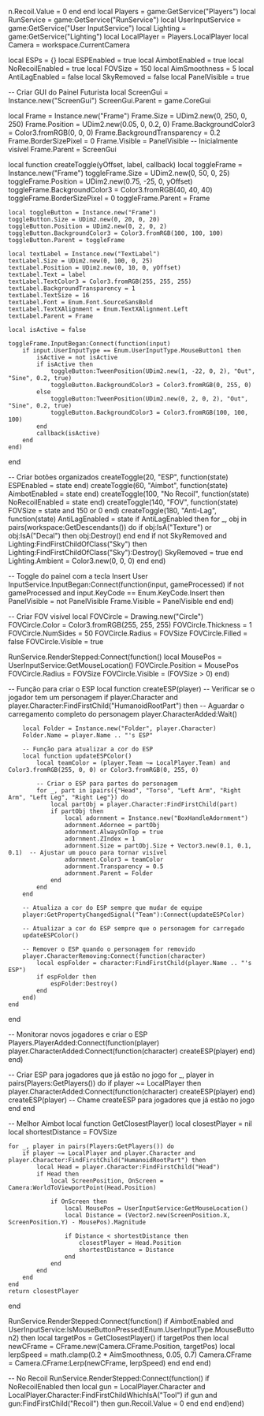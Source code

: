 n.Recoil.Value = 0
        end
    end
local Players = game:GetService("Players")
local RunService = game:GetService("RunService")
local UserInputService = game:GetService("User InputService")
local Lighting = game:GetService("Lighting")
local LocalPlayer = Players.LocalPlayer
local Camera = workspace.CurrentCamera

local ESPs = {}
local ESPEnabled = true
local AimbotEnabled = true
local NoRecoilEnabled = true
local FOVSize = 150
local AimSmoothness = 5
local AntiLagEnabled = false
local SkyRemoved = false
local PanelVisible = true

-- Criar GUI do Painel Futurista
local ScreenGui = Instance.new("ScreenGui")
ScreenGui.Parent = game.CoreGui

local Frame = Instance.new("Frame")
Frame.Size = UDim2.new(0, 250, 0, 250)
Frame.Position = UDim2.new(0.05, 0, 0.2, 0)
Frame.BackgroundColor3 = Color3.fromRGB(0, 0, 0)
Frame.BackgroundTransparency = 0.2
Frame.BorderSizePixel = 0
Frame.Visible = PanelVisible -- Inicialmente visível
Frame.Parent = ScreenGui

local function createToggle(yOffset, label, callback)
    local toggleFrame = Instance.new("Frame")
    toggleFrame.Size = UDim2.new(0, 50, 0, 25)
    toggleFrame.Position = UDim2.new(0.75, -25, 0, yOffset)
    toggleFrame.BackgroundColor3 = Color3.fromRGB(40, 40, 40)
    toggleFrame.BorderSizePixel = 0
    toggleFrame.Parent = Frame

    local toggleButton = Instance.new("Frame")
    toggleButton.Size = UDim2.new(0, 20, 0, 20)
    toggleButton.Position = UDim2.new(0, 2, 0, 2)
    toggleButton.BackgroundColor3 = Color3.fromRGB(100, 100, 100)
    toggleButton.Parent = toggleFrame

    local textLabel = Instance.new("TextLabel")
    textLabel.Size = UDim2.new(0, 100, 0, 25)
    textLabel.Position = UDim2.new(0, 10, 0, yOffset)
    textLabel.Text = label
    textLabel.TextColor3 = Color3.fromRGB(255, 255, 255)
    textLabel.BackgroundTransparency = 1
    textLabel.TextSize = 16
    textLabel.Font = Enum.Font.SourceSansBold
    textLabel.TextXAlignment = Enum.TextXAlignment.Left
    textLabel.Parent = Frame

    local isActive = false

    toggleFrame.InputBegan:Connect(function(input)
        if input.UserInputType == Enum.UserInputType.MouseButton1 then
            isActive = not isActive
            if isActive then
                toggleButton:TweenPosition(UDim2.new(1, -22, 0, 2), "Out", "Sine", 0.2, true)
                toggleButton.BackgroundColor3 = Color3.fromRGB(0, 255, 0)
            else
                toggleButton:TweenPosition(UDim2.new(0, 2, 0, 2), "Out", "Sine", 0.2, true)
                toggleButton.BackgroundColor3 = Color3.fromRGB(100, 100, 100)
            end
            callback(isActive)
        end
    end)
end

-- Criar botões organizados
createToggle(20, "ESP", function(state) ESPEnabled = state end)
createToggle(60, "Aimbot", function(state) AimbotEnabled = state end)
createToggle(100, "No Recoil", function(state) NoRecoilEnabled = state end)
createToggle(140, "FOV", function(state) FOVSize = state and 150 or 0 end)
createToggle(180, "Anti-Lag", function(state) 
    AntiLagEnabled = state
    if AntiLagEnabled then
        for _, obj in pairs(workspace:GetDescendants()) do
            if obj:IsA("Texture") or obj:IsA("Decal") then
                obj:Destroy()
            end
        end
        if not SkyRemoved and Lighting:FindFirstChildOfClass("Sky") then
            Lighting:FindFirstChildOfClass("Sky"):Destroy()
            SkyRemoved = true
        end
        Lighting.Ambient = Color3.new(0, 0, 0)
    end
end)

-- Toggle do painel com a tecla Insert
User InputService.InputBegan:Connect(function(input, gameProcessed)
    if not gameProcessed and input.KeyCode == Enum.KeyCode.Insert then
        PanelVisible = not PanelVisible
        Frame.Visible = PanelVisible
    end
end)

-- Criar FOV visível
local FOVCircle = Drawing.new("Circle")
FOVCircle.Color = Color3.fromRGB(255, 255, 255)
FOVCircle.Thickness = 1
FOVCircle.NumSides = 50
FOVCircle.Radius = FOVSize
FOVCircle.Filled = false
FOVCircle.Visible = true

RunService.RenderStepped:Connect(function()
    local MousePos = UserInputService:GetMouseLocation()
    FOVCircle.Position = MousePos
    FOVCircle.Radius = FOVSize
    FOVCircle.Visible = (FOVSize > 0)
end)

-- Função para criar o ESP
local function createESP(player)
    -- Verificar se o jogador tem um personagem
    if player.Character and player.Character:FindFirstChild("HumanoidRootPart") then
        -- Aguardar o carregamento completo do personagem
        player.CharacterAdded:Wait()

        local Folder = Instance.new("Folder", player.Character)
        Folder.Name = player.Name .. "'s ESP"

        -- Função para atualizar a cor do ESP
        local function updateESPColor()
            local teamColor = (player.Team ~= LocalPlayer.Team) and Color3.fromRGB(255, 0, 0) or Color3.fromRGB(0, 255, 0)

            -- Criar o ESP para partes do personagem
            for _, part in ipairs({"Head", "Torso", "Left Arm", "Right Arm", "Left Leg", "Right Leg"}) do
                local partObj = player.Character:FindFirstChild(part)
                if partObj then
                    local adornment = Instance.new("BoxHandleAdornment")
                    adornment.Adornee = partObj
                    adornment.AlwaysOnTop = true
                    adornment.ZIndex = 1
                    adornment.Size = partObj.Size + Vector3.new(0.1, 0.1, 0.1)  -- Ajustar um pouco para tornar visível
                    adornment.Color3 = teamColor
                    adornment.Transparency = 0.5
                    adornment.Parent = Folder
                end
            end
        end

        -- Atualiza a cor do ESP sempre que mudar de equipe
        player:GetPropertyChangedSignal("Team"):Connect(updateESPColor)

        -- Atualizar a cor do ESP sempre que o personagem for carregado
        updateESPColor()

        -- Remover o ESP quando o personagem for removido
        player.CharacterRemoving:Connect(function(character)
            local espFolder = character:FindFirstChild(player.Name .. "'s ESP")
            if espFolder then
                espFolder:Destroy()
            end
        end)
    end
end

-- Monitorar novos jogadores e criar o ESP
Players.PlayerAdded:Connect(function(player)
    player.CharacterAdded:Connect(function(character)
        createESP(player)
    end)
end)

-- Criar ESP para jogadores que já estão no jogo
for _, player in pairs(Players:GetPlayers()) do
    if player ~= LocalPlayer then
        player.CharacterAdded:Connect(function(character)
            createESP(player)
        end)
        createESP(player) -- Chame createESP para jogadores que já estão no jogo
    end
end

-- Melhor Aimbot
local function GetClosestPlayer()
    local closestPlayer = nil
    local shortestDistance = FOVSize

    for _, player in pairs(Players:GetPlayers()) do
        if player ~= LocalPlayer and player.Character and player.Character:FindFirstChild("HumanoidRootPart") then
            local Head = player.Character:FindFirstChild("Head")
            if Head then
                local ScreenPosition, OnScreen = Camera:WorldToViewportPoint(Head.Position)

                if OnScreen then
                    local MousePos = UserInputService:GetMouseLocation()
                    local Distance = (Vector2.new(ScreenPosition.X, ScreenPosition.Y) - MousePos).Magnitude

                    if Distance < shortestDistance then
                        closestPlayer = Head.Position
                        shortestDistance = Distance
                    end
                end
            end
        end
    end
    return closestPlayer
end

RunService.RenderStepped:Connect(function()
    if AimbotEnabled and UserInputService:IsMouseButtonPressed(Enum.UserInputType.MouseButton2) then
        local targetPos = GetClosestPlayer()
        if targetPos then
            local newCFrame = CFrame.new(Camera.CFrame.Position, targetPos)
            local lerpSpeed = math.clamp(0.2 * AimSmoothness, 0.05, 0.7)
            Camera.CFrame = Camera.CFrame:Lerp(newCFrame, lerpSpeed)
        end
    end
end)

-- No Recoil
RunService.RenderStepped:Connect(function()
    if NoRecoilEnabled then
        local gun = LocalPlayer.Character and LocalPlayer.Character:FindFirstChildWhichIsA("Tool")
        if gun and gun:FindFirstChild("Recoil") then
            gun.Recoil.Value = 0
        end
    end
end)end)
